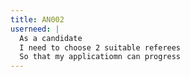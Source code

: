 ```yaml
---
title: AN002
userneed: |
  As a candidate
  I need to choose 2 suitable referees
  So that my applicatiomn can progress
---
```

